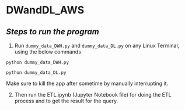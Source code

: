 # DWandDL_AWS


## _Steps to run the program_ 

1) Run ```dummy_data_DWH.py``` and ```dummy_data_DL.py``` on any Linux Terminal, using the below commands
```
python dummy_data_DWH.py

python dummy_data_DL.py
```

Make sure to kill the app after sometime by manually interrupting it.


2) Then run the ETL.ipynb (Jupyter Notebook file) for doing the ETL process and to get the result for the query.
